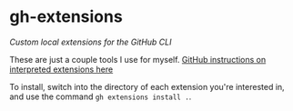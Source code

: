 # gh-extensions

*Custom local extensions for the GitHub CLI*

These are just a couple tools I use for myself. [GitHub instructions on
interpreted extensions
here](https://docs.github.com/en/github-cli/github-cli/creating-github-cli-extensions#creating-an-interpreted-extension-manually)

To install, switch into the directory of each extension you're interested in,
and use the command `gh extensions install .`.
